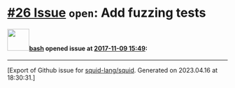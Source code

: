 # [\#26 Issue](https://github.com/squid-lang/squid/issues/26) `open`: Add fuzzing tests

#### <img src="https://avatars.githubusercontent.com/u/4602612?u=15d59e17f4d269bcb853540b70baf7c5b3607241&v=4" width="50">[bash](https://github.com/bash) opened issue at [2017-11-09 15:49](https://github.com/squid-lang/squid/issues/26):






-------------------------------------------------------------------------------



[Export of Github issue for [squid-lang/squid](https://github.com/squid-lang/squid). Generated on 2023.04.16 at 18:30:31.]
